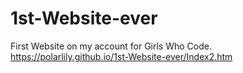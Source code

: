 # 1st-Website-ever
First Website on my account for Girls Who Code.
https://polarlily.github.io/1st-Website-ever/Index2.htm

